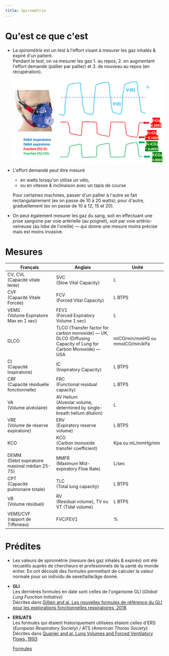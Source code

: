 ```yaml
---
title: Spirométrie
---
```


# Qu'est ce que c'est

* La *spirométrie* est un test à l'effort visant à mesurer les gaz inhalés & expiré d'un patient.  
  Pendant le test, on va mesurer les gaz 1. au repos, 2. en augmentant l'effort demandé (pallier par pallier) et 3. de nouveau au repos (en récupération).

  ![](spirometry-cycle.png)

* L'effort demandé peut être mesuré
  - en watts lorsqu'on utilise un vélo,
  - ou en vitesse & inclinaison avec un tapis de course

  Pour certaines machines, passer d'un pallier à l'autre se fait rectangulairement (ex on passe de 10 à 20 watts); pour d'autre, graduellement (ex on passe de 10 à 12, 15 et 20).

* On peut également mesurer les gaz du sang, soit en effectuant une prise sanguine par voie artérielle (au poignet), soit par voie artério-veineuse (au lobe de l'oreille) — qui donne une mesure moins précise mais est moins invasive.

# Mesures

| Français | Anglais | Unité
|---       |---      |---
| CV, CVL<br>(Capacité vitale lente) | SVC<br>(Slow Vital Capacity) | L
| CVF<br>(Capacité Vitale Forcée) | FCV<br>(Forced Vital Capacity) | L BTPS
| VEMS<br>(Volume Expiratoire Max en 1 sec) | FEV1<br>(Forced Expiratory Volume 1 sec) | L
| DLCO | TLCO (Transfer factor for carbon monoxide) — UK,<br> DLCO (Diffusing Capacity of Lung for Carbon Monoxide) — USA | mlCO/min/mmHG ou mmolCO/min/kPa
| CI<br>(Capacité inspiratoire) | IC<br>(Inspiratory Capacity) | L BTPS
| CRF<br>(Capacité résiduelle fonctionnelle) | FRC<br>(Functional residual capacity) | L BTPS
VA<br>(Volume alvéolaire) | AV Helium<br>(Alveolar volume, determined by single-breath helium dilution) | L
| VRE<br>(Volume de réserve expiratoire) | ERV<br>(Expiratory reserve volume) | L BTPS
| KCO | KCO<br>(Carbon monoxide transfer coefficient) | Kpa ou mL/mmHg/min
| DEMM<br>(Débit expiratoire maximal médian 25-75) | MMFR<br>(Maximum Mid-expiratory Flow Rate) | L/sec
| CPT<br>(Capacité pulmonaire totale) | TLC<br>(Total lung capacity) | L BTPS
| VR<br>(Volume résiduel) | RV<br>(Residual volume), TV ou VT (Tidal volume) | L BTPS
| VEMS/CVF<br>(rapport de Tiffeneau) | FVC/FEV1 | %

# Prédites

* Les valeurs de spirométrie (mesure des gaz inhalés & expirés) ont été recueillis auprès de chercheurs et profesionnels de la santé du monde entier. En ont découlé des formules permettant de calculer la valeur normale pour un individu de sexe/taille/âge donné.

- **GLI**  
  Les dernières formules en date sont celles de l'organisme GLI (*Global Lung Function Initiative*)  
  Décrites dans <ins>Gillien and al. Les nouvelles formules de référence du GLI pour les explorations fonctionnelles respiratoires, 2018</ins>

- **ERS/ATS**  
  Les formules qui étaient historiquement utilisées étaient celles d'ERS (*European Respiratory Society*) / ATS (*American Thorax Society*)  
  Décrites dans <ins>Quanjer and al. Lung Volumes and Forced Ventilatory Flows, 1993</ins>

  [Formules](predicted)

